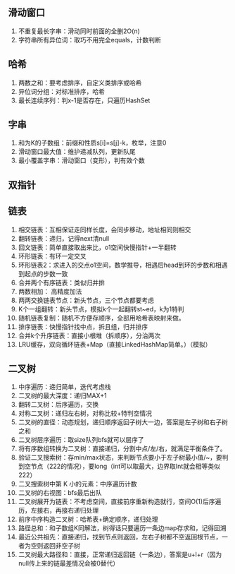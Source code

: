 ## 滑动窗口

1. 不重复最长字串：滑动同时前面的全删2O(n)
2. 字符串所有异位词：取巧不用完全equals，计数判断

## 哈希

1. 两数之和：要考虑排序，自定义类排序或哈希
2. 异位词分组：对标准排序，哈希
3. 最长连续序列：判x-1是否存在，只遍历HashSet

## 字串

1. 和为K的子数组：前缀和性质s[i]=s[j]-k，枚举，注意0
2. 滑动窗口最大值：维护递减队列，更新队尾
3. 最小覆盖字串：滑动窗口（变形），判有效个数

## 双指针

## 链表

1. 相交链表：互相保证走同样长度，会同步移动，地址相同则相交
2. 翻转链表：递归，记得next清null
3. 回文链表：简单直接取出来比，o1空间快慢指针+一半翻转
4. 环形链表：有环一定交叉
5. 环形链表2：求进入的交点o1空间，数学推导，相遇后head到环的步数和相遇到起点的步数一致
6. 合并两个有序链表：类似归并排
7. 两数相加： 高精度加法
8. 两两交换链表节点：新头节点，三个节点都要考虑
9. K个一组翻转：新头节点，模拟k个一起翻转st~ed，k为1特判
10. 随机链表复制：随机不方便存顺序，全部用哈希表映射来做。
11. 排序链表：快慢指针找中点，拆且组，归并排序
12. 合并k个升序链表：直接小根堆（拆顺序），分治两次
13. LRU缓存，双向循环链表+Map（直接LinkedHashMap简单。）（模拟）

## 二叉树

1. 中序遍历：递归简单，迭代考虑栈
2. 二叉树的最大深度：递归MAX+1
3. 翻转二叉树：后序遍历，交换
4. 对称二叉树：递归左右树，对称比较+特判空情况
5. 二叉树的直径：动态规划，递归顺序返回子树大一边，答案是左子树和右子树之和
5. 二叉树层序遍历：取size队列bfs就可以层序了
5. 将有序数组转换为二叉树：直接递归，分割中点/左/右，就满足平衡条件了。
5. 验证二叉搜索树：存min/max状态，来判断节点要小于左子树最小值/~，要判到空节点（222的情况），要long（int可以取最大，边界取Int就会相等类似222）
5. 二叉搜索树中第 K 小的元素：中序遍历计数
5. 二叉树的右视图：bfs最后出队
5. 二叉树展开为链表：不考虑空间，直接前序重新构造就行，空间O(1)后序遍历，左接右，再接右递归处理
5. 前序中序构造二叉树：哈希表+确定顺序，递归处理
5. 路径总和：和子数组K同解法，树得话只要遍历一条边map存求和，记得回溯
5. 最近公共祖先：直接递归，找到节点则返回，左右子树都不空返回根节点，一者为空则返回非空子树
5. 二叉树最大路径和：直接，正常递归返回链（一条边），答案是u+l+r（因为null传上来的链最差情况会被0替代）
